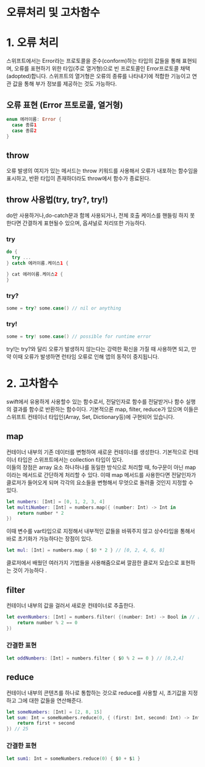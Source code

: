 # 오류처리 및 고차함수

# 1. 오류 처리
스위프트에서는 Error라는 프로토콜을 준수(conform)하는 타입의 값들을 통해 표현되며, 오류를 표현하기 위한 타입(주로 열거형)으로 빈 프로토콜인 Error프로토콜 채택(adopted)합니다. 스위프트의 열거형은 오류의 종류를 나타내기에 적합한 기능이고 연관 값을 통해 부가 정보를 제공하는 것도 가능하다. 
## 오류 표현 (Error 프토로콜, 열거형)
```swift
enum 에러이름: Error {
  case 종류1
  case 종류2
}
```
## throw
오류 발생의 여지가 있는 메서드는 throw 키워드를 사용해서 오류가 내포하는 함수임을 표시하고, 반환 타입이 존재하더라도 throw에서 함수가 종료된다.         

## throw 사용법(try, try?, try!)
do만 사용하거나,do-catch문과 함께 사용되거나, 전체 호출 케이스를 핸들링 하지 못한다면 간결하게 표현될수 있으며, 옵셔널로 처리또한 가능하다.     
### try
```swift
do {
  try ... 
} catch 에러이름.케이스1 { 

} cat 에러이름.케이스2 {
}
```
### try?
```swift
some = try? some.case() // nil or anything
```
### try!
```swift
some = try! some.case() // possible for runtime error
```
try!는 try?와 달리 오류가 발생하지 않는다는 강력한 확신을 가질 때 사용하면 되고, 만약 이때 오류가 발생하면 런타임 오류로 인해 앱의 동작이 중지됩니다. 

# 2. 고차함수 
swift에서 유용하게 사용할수 있는 함수로서, 전달인자로 함수를 전달받거나 함수 실행의 결과를 함수로 반환하는 함수이다. 
기본적으론 map, filter, reduce가 있으며 이들은 스위프트 컨테이너 타입인(Array, Set, Dictionary등)에 구현되어 있습니다. 
## map
컨테이너 내부의 기존 데이터를 변형하여 새로운 컨테이너를 생성한다. 기본적으로 컨테이너 타입은 스위프트에서는 collection 타입이 있다.  
이들의 장점은 array 요소 하나하나를 동일한 방식으로 처리할 때, fo구문이 아닌 map이라는 메서드로 간단하게 처리할 수 있다.
이때 map 메서드를 사용한다면 전달인자가 클로저가 들어오게 되며 각각의 요소들을 변형해서 무엇으로 돌려줄 것인지 지정할 수 있다.
```swift
let numbers: [Int] = [0, 1, 2, 3, 4]
let multiNumber: [Int] = numbers.map({ (number: Int) -> Int in
    return number * 2
})
```
이때 변수를 var타입으로 지정해서 내부적인 값들을 바꿔주지 않고 상수타입을 통해서 바로 초기화가 가능하다는 장점이 있다.

```swift
let mul: [Int] = numbers.map { $0 * 2 } // [0, 2, 4, 6, 8]
```
클로저에서 배웠던 여러가지 기법들을 사용해줌으로써 깔끔한 클로저 모습으로 표현하는 것이 가능하다 .

## filter
컨테이너 내부의 값을 걸러서 새로운 컨테이너로 추출한다. 
``` swift
let evenNumbers: [Int] = numbers.filter( {(number: Int) -> Bool in // [1,3]
    return number % 2 == 0
})
```

### 간결한 표현
```swift
let oddNumbers: [Int] = numbers.filter { $0 % 2 == 0 } // [0,2,4]
```
## reduce
컨테이너 내부의 콘텐츠를 하나로 통합하는 것으로 reduce를 사용할 시, 초기값을 지정하고 그에 대한 값들을 연산해준다.
```swift
let someNumbers: [Int] = [2, 8, 15]
let sum: Int = someNumbers.reduce(0, { (first: Int, second: Int) -> Int in
    return first + second
}) // 25 
```

### 간결한 표현
```swift
let sum1: Int = someNumbers.reduce(0) { $0 + $1 }
```

